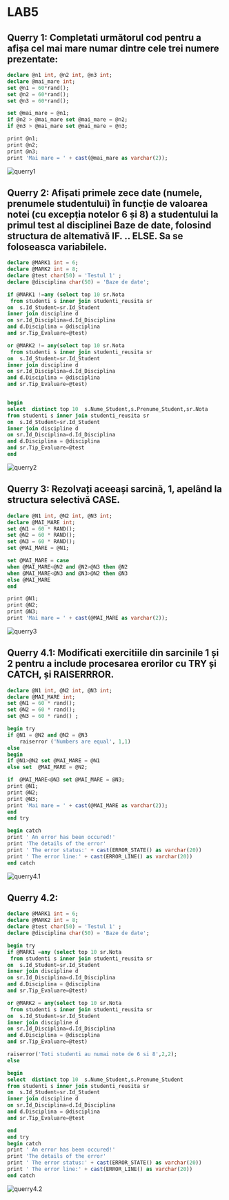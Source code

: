 # LAB5


## Querry 1: Completati următorul cod pentru a afișa cel mai mare numar dintre cele trei numere prezentate:
```SQL
declare @n1 int, @n2 int, @n3 int;
declare @mai_mare int;
set @n1 = 60*rand();
set @n2 = 60*rand();
set @n3 = 60*rand();

set @mai_mare = @n1;
if @n2 > @mai_mare set @mai_mare = @n2;
if @n3 > @mai_mare set @mai_mare = @n3;

print @n1;
print @n2;
print @n3;
print 'Mai mare = ' + cast(@mai_mare as varchar(2));
```
![querry1](querry1.png)

## Querry 2: Afișati primele zece date (numele, prenumele studentului) în funcție de valoarea notei (cu excepția notelor 6 și 8) a studentului la primul test al disciplinei Baze de date, folosind structura de altemativă IF. .. ELSE. Sa se foloseasca variabilele.
```SQL
declare @MARK1 int = 6;
declare @MARK2 int = 8;
declare @test char(50) = 'Testul 1' ;
declare @disciplina char(50) = 'Baze de date';

if @MARK1 !=any (select top 10 sr.Nota
 from studenti s inner join studenti_reusita sr
on	s.Id_Student=sr.Id_Student
inner join discipline d
on sr.Id_Disciplina=d.Id_Disciplina
and d.Disciplina = @disciplina
and sr.Tip_Evaluare=@test)

or @MARK2 != any(select top 10 sr.Nota
 from studenti s inner join studenti_reusita sr
on	s.Id_Student=sr.Id_Student
inner join discipline d
on sr.Id_Disciplina=d.Id_Disciplina
and d.Disciplina = @disciplina
and sr.Tip_Evaluare=@test)


begin
select  distinct top 10  s.Nume_Student,s.Prenume_Student,sr.Nota
from studenti s inner join studenti_reusita sr
on	s.Id_Student=sr.Id_Student
inner join discipline d
on sr.Id_Disciplina=d.Id_Disciplina
and d.Disciplina = @disciplina
and sr.Tip_Evaluare=@test
end
```
![querry2](querry2.png)

## Querry 3: Rezolvați aceeași sarcină, 1, apelând la structura selectivă CASE.
```SQL
declare @N1 int, @N2 int, @N3 int;
declare @MAI_MARE int;
set @N1 = 60 * RAND();
set @N2 = 60 * RAND();
set @N3 = 60 * RAND();
set @MAI_MARE = @N1;

set @MAI_MARE = case 
when @MAI_MARE<@N2 and @N2>@N3 then @N2
when @MAI_MARE<@N3 and @N3>@N2 then @N3
else @MAI_MARE
end

print @N1;
print @N2;
print @N3;
print 'Mai mare = ' + cast(@MAI_MARE as varchar(2));
```
![querry3](querry3.png)

## Querry 4.1: Modificati exercitiile din sarcinile 1 și 2 pentru a include procesarea erorilor cu TRY și CATCH, și RAISERRROR.
```SQL
declare @N1 int, @N2 int, @N3 int;
declare @MAI_MARE int;
set @N1 = 60 * rand();
set @N2 = 60 * rand();
set @N3 = 60 * rand() ;

begin try
if @N1 = @N2 and @N2 = @N3 
    raiserror ('Numbers are equal', 1,1)
else
begin
if @N1>@N2 set @MAI_MARE = @N1
else set  @MAI_MARE = @N2;

if  @MAI_MARE<@N3 set @MAI_MARE = @N3;
print @N1;
print @N2;
print @N3;
print 'Mai mare = ' + cast(@MAI_MARE as varchar(2));
end
end try

begin catch
print ' An error has been occured!' 
print 'The details of the error'
print ' The error status:' + cast(ERROR_STATE() as varchar(20))
print ' The error line:' + cast(ERROR_LINE() as varchar(20))
end catch
```
![querry4.1](querry4.1.png)

## Querry 4.2: 
```SQL
declare @MARK1 int = 6;
declare @MARK2 int = 8;
declare @test char(50) = 'Testul 1' ;
declare @disciplina char(50) = 'Baze de date';

begin try
if @MARK1 =any (select top 10 sr.Nota
 from studenti s inner join studenti_reusita sr
on	s.Id_Student=sr.Id_Student
inner join discipline d
on sr.Id_Disciplina=d.Id_Disciplina
and d.Disciplina = @disciplina
and sr.Tip_Evaluare=@test)

or @MARK2 = any(select top 10 sr.Nota
 from studenti s inner join studenti_reusita sr
on	s.Id_Student=sr.Id_Student
inner join discipline d
on sr.Id_Disciplina=d.Id_Disciplina
and d.Disciplina = @disciplina
and sr.Tip_Evaluare=@test)

raiserror('Toti studenti au numai note de 6 si 8',2,2);
else

begin
select  distinct top 10  s.Nume_Student,s.Prenume_Student
from studenti s inner join studenti_reusita sr
on	s.Id_Student=sr.Id_Student
inner join discipline d
on sr.Id_Disciplina=d.Id_Disciplina
and d.Disciplina = @disciplina
and sr.Tip_Evaluare=@test

end
end try
begin catch
print ' An error has been occured!' 
print 'The details of the error'
print ' The error status:' + cast(ERROR_STATE() as varchar(20))
print ' The error line:' + cast(ERROR_LINE() as varchar(20))
end catch
```
![querry4.2](querry4.2.png)
